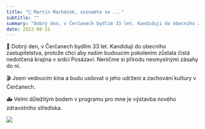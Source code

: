 ```yaml
---
title: "👤 Martin Macháček, seznamte se ..."
subtitle: ""
summary: "Dobrý den, v Čerčanech bydlím 33 let. Kandiduji do obecního zastupitelstva, protože chci aby našim budoucím pokolením zůstala čistá nedotčená krajina v srdci Posázaví. Neničme si přírodu nesmyslnými zásahy do ní."
date: 2022-08-31
---
```


🌳 Dobrý den, v Čerčanech bydlím 33 let. Kandiduji do obecního zastupitelstva, protože chci aby našim budoucím pokolením zůstala čistá nedotčená krajina v srdci Posázaví. Neničme si přírodu nesmyslnými zásahy do ní.

🎬 Jsem vedoucím kina a budu usilovat o jeho udržení a zachování kultury v Čerčanech.

🚑 Velmi důležitým bodem v programu pro mne je výstavba nového zdravotního střediska.

![](/img/martin-machacek.jpeg)